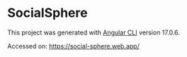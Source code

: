 # SocialSphere

This project was generated with [Angular CLI](https://github.com/angular/angular-cli) version 17.0.6.

Accessed on:
      https://social-sphere.web.app/
